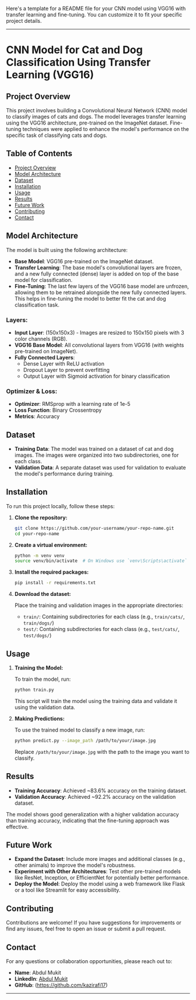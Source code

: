 Here's a template for a README file for your CNN model using VGG16 with transfer learning and fine-tuning. You can customize it to fit your specific project details.

---

# CNN Model for Cat and Dog Classification Using Transfer Learning (VGG16)

## Project Overview

This project involves building a Convolutional Neural Network (CNN) model to classify images of cats and dogs. The model leverages transfer learning using the VGG16 architecture, pre-trained on the ImageNet dataset. Fine-tuning techniques were applied to enhance the model's performance on the specific task of classifying cats and dogs.

## Table of Contents
- [Project Overview](#project-overview)
- [Model Architecture](#model-architecture)
- [Dataset](#dataset)
- [Installation](#installation)
- [Usage](#usage)
- [Results](#results)
- [Future Work](#future-work)
- [Contributing](#contributing)
- [Contact](#contact)

## Model Architecture

The model is built using the following architecture:

- **Base Model**: VGG16 pre-trained on the ImageNet dataset.
- **Transfer Learning**: The base model's convolutional layers are frozen, and a new fully connected (dense) layer is added on top of the base model for classification.
- **Fine-Tuning**: The last few layers of the VGG16 base model are unfrozen, allowing them to be retrained alongside the new fully connected layers. This helps in fine-tuning the model to better fit the cat and dog classification task.

### Layers:
- **Input Layer**: (150x150x3) - Images are resized to 150x150 pixels with 3 color channels (RGB).
- **VGG16 Base Model**: All convolutional layers from VGG16 (with weights pre-trained on ImageNet).
- **Fully Connected Layers**: 
  - Dense Layer with ReLU activation
  - Dropout Layer to prevent overfitting
  - Output Layer with Sigmoid activation for binary classification

### Optimizer & Loss:
- **Optimizer**: RMSprop with a learning rate of 1e-5
- **Loss Function**: Binary Crossentropy
- **Metrics**: Accuracy

## Dataset

- **Training Data**: The model was trained on a dataset of cat and dog images. The images were organized into two subdirectories, one for each class.
- **Validation Data**: A separate dataset was used for validation to evaluate the model's performance during training.

## Installation

To run this project locally, follow these steps:

1. **Clone the repository:**

   ```bash
   git clone https://github.com/your-username/your-repo-name.git
   cd your-repo-name
   ```

2. **Create a virtual environment:**

   ```bash
   python -m venv venv
   source venv/bin/activate  # On Windows use `venv\Scripts\activate`
   ```

3. **Install the required packages:**

   ```bash
   pip install -r requirements.txt
   ```

4. **Download the dataset:**

   Place the training and validation images in the appropriate directories:
   - `train/`: Containing subdirectories for each class (e.g., `train/cats/`, `train/dogs/`)
   - `test/`: Containing subdirectories for each class (e.g., `test/cats/`, `test/dogs/`)

## Usage

1. **Training the Model:**

   To train the model, run:

   ```bash
   python train.py
   ```

   This script will train the model using the training data and validate it using the validation data.

2. **Making Predictions:**

   To use the trained model to classify a new image, run:

   ```bash
   python predict.py --image_path /path/to/your/image.jpg
   ```

   Replace `/path/to/your/image.jpg` with the path to the image you want to classify.

## Results

- **Training Accuracy**: Achieved ~83.6% accuracy on the training dataset.
- **Validation Accuracy**: Achieved ~92.2% accuracy on the validation dataset.

The model shows good generalization with a higher validation accuracy than training accuracy, indicating that the fine-tuning approach was effective.

## Future Work

- **Expand the Dataset**: Include more images and additional classes (e.g., other animals) to improve the model's robustness.
- **Experiment with Other Architectures**: Test other pre-trained models like ResNet, Inception, or EfficientNet for potentially better performance.
- **Deploy the Model**: Deploy the model using a web framework like Flask or a tool like Streamlit for easy accessibility.

## Contributing

Contributions are welcome! If you have suggestions for improvements or find any issues, feel free to open an issue or submit a pull request.

## Contact

For any questions or collaboration opportunities, please reach out to:

- **Name**: Abdul Mukit
- **LinkedIn**: [Abdul Mukit](https://www.linkedin.com/in/abdul-mukit-1bbb72218/)
- **GitHub**: (https://github.com/kazirafi17)

---
